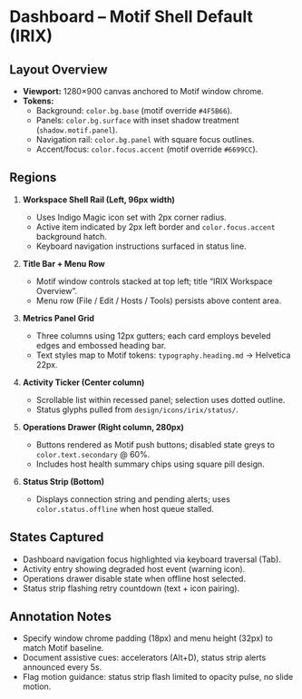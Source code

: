 # Dashboard – Motif Shell Default (IRIX)

## Layout Overview
- **Viewport:** 1280×900 canvas anchored to Motif window chrome.
- **Tokens:**
  - Background: `color.bg.base` (motif override `#4F5B66`).
  - Panels: `color.bg.surface` with inset shadow treatment (`shadow.motif.panel`).
  - Navigation rail: `color.bg.panel` with square focus outlines.
  - Accent/focus: `color.focus.accent` (motif override `#6699CC`).

## Regions
1. **Workspace Shell Rail (Left, 96px width)**
   - Uses Indigo Magic icon set with 2px corner radius.
   - Active item indicated by 2px left border and `color.focus.accent` background hatch.
   - Keyboard navigation instructions surfaced in status line.

2. **Title Bar + Menu Row**
   - Motif window controls stacked at top left; title “IRIX Workspace Overview”.
   - Menu row (File / Edit / Hosts / Tools) persists above content area.

3. **Metrics Panel Grid**
   - Three columns using 12px gutters; each card employs beveled edges and embossed heading bar.
   - Text styles map to Motif tokens: `typography.heading.md` → Helvetica 22px.

4. **Activity Ticker (Center column)**
   - Scrollable list within recessed panel; selection uses dotted outline.
   - Status glyphs pulled from `design/icons/irix/status/`.

5. **Operations Drawer (Right column, 280px)**
   - Buttons rendered as Motif push buttons; disabled state greys to `color.text.secondary` @ 60%.
   - Includes host health summary chips using square pill design.

6. **Status Strip (Bottom)**
   - Displays connection string and pending alerts; uses `color.status.offline` when host queue stalled.

## States Captured
- Dashboard navigation focus highlighted via keyboard traversal (Tab).
- Activity entry showing degraded host event (warning icon).
- Operations drawer disable state when offline host selected.
- Status strip flashing retry countdown (text + icon pairing).

## Annotation Notes
- Specify window chrome padding (18px) and menu height (32px) to match Motif baseline.
- Document assistive cues: accelerators (Alt+D), status strip alerts announced every 5s.
- Flag motion guidance: status strip flash limited to opacity pulse, no slide motion.
